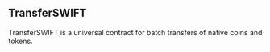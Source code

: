 ## TransferSWIFT

TransferSWIFT is a universal contract for batch transfers of native coins and tokens. 